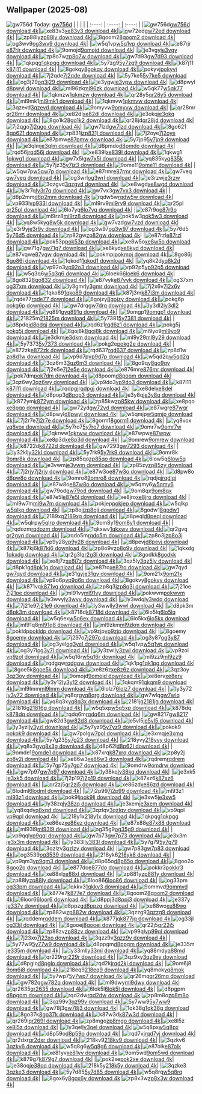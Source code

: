 ## Wallpaper (2025-08)
![gw756d](https://w.wallhaven.cc/full/gw/wallhaven-gw756d.jpg) Today: [gw756d](https://th.wallhaven.cc/small/gw/gw756d.jpg)
|      |      |      |
| :----: | :----: | :----: |
|![gw756d](https://th.wallhaven.cc/small/gw/gw756d.jpg)[gw756d download 4k](https://wallhaven.cc/w/gw756d)|![xe83v3](https://th.wallhaven.cc/small/xe/xe83v3.jpg)[xe83v3 download 4k](https://wallhaven.cc/w/xe83v3)|![gw72ed](https://th.wallhaven.cc/small/gw/gw72ed.jpg)[gw72ed download 4k](https://wallhaven.cc/w/gw72ed)|
|![zp88ly](https://th.wallhaven.cc/small/zp/zp88ly.jpg)[zp88ly download 4k](https://wallhaven.cc/w/zp88ly)|![8goom2](https://th.wallhaven.cc/small/8g/8goom2.jpg)[8goom2 download 4k](https://wallhaven.cc/w/8goom2)|![og3wv9](https://th.wallhaven.cc/small/og/og3wv9.jpg)[og3wv9 download 4k](https://wallhaven.cc/w/og3wv9)|
|![w5q1vp](https://th.wallhaven.cc/small/w5/w5q1vp.jpg)[w5q1vp download 4k](https://wallhaven.cc/w/w5q1vp)|![e87rjr](https://th.wallhaven.cc/small/e8/e87rjr.jpg)[e87rjr download 4k](https://wallhaven.cc/w/e87rjr)|![9omojd](https://th.wallhaven.cc/small/9o/9omojd.jpg)[9omojd download 4k](https://wallhaven.cc/w/9omojd)|
|![je3vgy](https://th.wallhaven.cc/small/je/je3vgy.jpg)[je3vgy download 4k](https://wallhaven.cc/w/je3vgy)|![zp8o7w](https://th.wallhaven.cc/small/zp/zp8o7w.jpg)[zp8o7w download 4k](https://wallhaven.cc/w/zp8o7w)|![gw7d93](https://th.wallhaven.cc/small/gw/gw7d93.jpg)[gw7d93 download 4k](https://wallhaven.cc/w/gw7d93)|
|![1qkpqg](https://th.wallhaven.cc/small/1q/1qkpqg.jpg)[1qkpqg download 4k](https://wallhaven.cc/w/1qkpqg)|![5y7zg9](https://th.wallhaven.cc/small/5y/5y7zg9.jpg)[5y7zg9 download 4k](https://wallhaven.cc/w/5y7zg9)|![k87j11](https://th.wallhaven.cc/small/k8/k87j11.jpg)[k87j11 download 4k](https://wallhaven.cc/w/k87j11)|
|![8gokqy](https://th.wallhaven.cc/small/8g/8gokqy.jpg)[8gokqy download 4k](https://wallhaven.cc/w/8gokqy)|![pokyvj](https://th.wallhaven.cc/small/po/pokyvj.jpg)[pokyvj download 4k](https://wallhaven.cc/w/pokyvj)|![7j2qde](https://th.wallhaven.cc/small/7j/7j2qde.jpg)[7j2qde download 4k](https://wallhaven.cc/w/7j2qde)|
|![5y7ke5](https://th.wallhaven.cc/small/5y/5y7ke5.jpg)[5y7ke5 download 4k](https://wallhaven.cc/w/5y7ke5)|![og3j29](https://th.wallhaven.cc/small/og/og3j29.jpg)[og3j29 download 4k](https://wallhaven.cc/w/og3j29)|![je3ygw](https://th.wallhaven.cc/small/je/je3ygw.jpg)[je3ygw download 4k](https://wallhaven.cc/w/je3ygw)|
|![d8pwyl](https://th.wallhaven.cc/small/d8/d8pwyl.jpg)[d8pwyl download 4k](https://wallhaven.cc/w/d8pwyl)|![ml96zk](https://th.wallhaven.cc/small/ml/ml96zk.jpg)[ml96zk download 4k](https://wallhaven.cc/w/ml96zk)|![w5qk77](https://th.wallhaven.cc/small/w5/w5qk77.jpg)[w5qk77 download 4k](https://wallhaven.cc/w/w5qk77)|
|![1qkmzw](https://th.wallhaven.cc/small/1q/1qkmzw.jpg)[1qkmzw download 4k](https://wallhaven.cc/w/1qkmzw)|![qr28y5](https://th.wallhaven.cc/small/qr/qr28y5.jpg)[qr28y5 download 4k](https://wallhaven.cc/w/qr28y5)|![ml9mk1](https://th.wallhaven.cc/small/ml/ml9mk1.jpg)[ml9mk1 download 4k](https://wallhaven.cc/w/ml9mk1)|
|![1qkmvw](https://th.wallhaven.cc/small/1q/1qkmvw.jpg)[1qkmvw download 4k](https://wallhaven.cc/w/1qkmvw)|![3qzevd](https://th.wallhaven.cc/small/3q/3qzevd.jpg)[3qzevd download 4k](https://wallhaven.cc/w/3qzevd)|![9omyvw](https://th.wallhaven.cc/small/9o/9omyvw.jpg)[9omyvw download 4k](https://wallhaven.cc/w/9omyvw)|
|![qr28mr](https://th.wallhaven.cc/small/qr/qr28mr.jpg)[qr28mr download 4k](https://wallhaven.cc/w/qr28mr)|![xe82dl](https://th.wallhaven.cc/small/xe/xe82dl.jpg)[xe82dl download 4k](https://wallhaven.cc/w/xe82dl)|![je3okq](https://th.wallhaven.cc/small/je/je3okq.jpg)[je3okq download 4k](https://wallhaven.cc/w/je3okq)|
|![8go1k2](https://th.wallhaven.cc/small/8g/8go1k2.jpg)[8go1k2 download 4k](https://wallhaven.cc/w/8go1k2)|![qr28jd](https://th.wallhaven.cc/small/qr/qr28jd.jpg)[qr28jd download 4k](https://wallhaven.cc/w/qr28jd)|![7j2qgo](https://th.wallhaven.cc/small/7j/7j2qgo.jpg)[7j2qgo download 4k](https://wallhaven.cc/w/7j2qgo)|
|![gw7lzd](https://th.wallhaven.cc/small/gw/gw7lzd.jpg)[gw7lzd download 4k](https://wallhaven.cc/w/gw7lzd)|![8go621](https://th.wallhaven.cc/small/8g/8go621.jpg)[8go621 download 4k](https://wallhaven.cc/w/8go621)|![zp831j](https://th.wallhaven.cc/small/zp/zp831j.jpg)[zp831j download 4k](https://wallhaven.cc/w/zp831j)|
|![7j2oye](https://th.wallhaven.cc/small/7j/7j2oye.jpg)[7j2oye download 4k](https://wallhaven.cc/w/7j2oye)|![e87pmw](https://th.wallhaven.cc/small/e8/e87pmw.jpg)[e87pmw download 4k](https://wallhaven.cc/w/e87pmw)|![5y7jp9](https://th.wallhaven.cc/small/5y/5y7jp9.jpg)[5y7jp9 download 4k](https://wallhaven.cc/w/5y7jp9)|
|![je3qlm](https://th.wallhaven.cc/small/je/je3qlm.jpg)[je3qlm download 4k](https://wallhaven.cc/w/je3qlm)|![d8pmdo](https://th.wallhaven.cc/small/d8/d8pmdo.jpg)[d8pmdo download 4k](https://wallhaven.cc/w/d8pmdo)|![rqd56j](https://th.wallhaven.cc/small/rq/rqd56j.jpg)[rqd56j download 4k](https://wallhaven.cc/w/rqd56j)|
|![xe839l](https://th.wallhaven.cc/small/xe/xe839l.jpg)[xe839l download 4k](https://wallhaven.cc/w/xe839l)|![1qkwg1](https://th.wallhaven.cc/small/1q/1qkwg1.jpg)[1qkwg1 download 4k](https://wallhaven.cc/w/1qkwg1)|![gw7x5l](https://th.wallhaven.cc/small/gw/gw7x5l.jpg)[gw7x5l download 4k](https://wallhaven.cc/w/gw7x5l)|
|![yq835k](https://th.wallhaven.cc/small/yq/yq835k.jpg)[yq835k download 4k](https://wallhaven.cc/w/yq835k)|![5y7jz3](https://th.wallhaven.cc/small/5y/5y7jz3.jpg)[5y7jz3 download 4k](https://wallhaven.cc/w/5y7jz3)|![9ome11](https://th.wallhaven.cc/small/9o/9ome11.jpg)[9ome11 download 4k](https://wallhaven.cc/w/9ome11)|
|![w5qw7p](https://th.wallhaven.cc/small/w5/w5qw7p.jpg)[w5qw7p download 4k](https://wallhaven.cc/w/w5qw7p)|![e87rmr](https://th.wallhaven.cc/small/e8/e87rmr.jpg)[e87rmr download 4k](https://wallhaven.cc/w/e87rmr)|![gw7veq](https://th.wallhaven.cc/small/gw/gw7veq.jpg)[gw7veq download 4k](https://wallhaven.cc/w/gw7veq)|
|![og3wrl](https://th.wallhaven.cc/small/og/og3wrl.jpg)[og3wrl download 4k](https://wallhaven.cc/w/og3wrl)|![je3rzw](https://th.wallhaven.cc/small/je/je3rzw.jpg)[je3rzw download 4k](https://wallhaven.cc/w/je3rzw)|![3qzgvd](https://th.wallhaven.cc/small/3q/3qzgvd.jpg)[3qzgvd download 4k](https://wallhaven.cc/w/3qzgvd)|
|![xe8wgd](https://th.wallhaven.cc/small/xe/xe8wgd.jpg)[xe8wgd download 4k](https://wallhaven.cc/w/xe8wgd)|![ly3r7q](https://th.wallhaven.cc/small/ly/ly3r7q.jpg)[ly3r7q download 4k](https://wallhaven.cc/w/ly3r7q)|![gw7vx3](https://th.wallhaven.cc/small/gw/gw7vx3.jpg)[gw7vx3 download 4k](https://wallhaven.cc/w/gw7vx3)|
|![d8p2mm](https://th.wallhaven.cc/small/d8/d8p2mm.jpg)[d8p2mm download 4k](https://wallhaven.cc/w/d8p2mm)|![rqdw5w](https://th.wallhaven.cc/small/rq/rqdw5w.jpg)[rqdw5w download 4k](https://wallhaven.cc/w/rqdw5w)|![vp933l](https://th.wallhaven.cc/small/vp/vp933l.jpg)[vp933l download 4k](https://wallhaven.cc/w/vp933l)|
|![ml9rv9](https://th.wallhaven.cc/small/ml/ml9rv9.jpg)[ml9rv9 download 4k](https://wallhaven.cc/w/ml9rv9)|![qr25pl](https://th.wallhaven.cc/small/qr/qr25pl.jpg)[qr25pl download 4k](https://wallhaven.cc/w/qr25pl)|![6lo7yq](https://th.wallhaven.cc/small/6l/6lo7yq.jpg)[6lo7yq download 4k](https://wallhaven.cc/w/6lo7yq)|
|![e87r9o](https://th.wallhaven.cc/small/e8/e87r9o.jpg)[e87r9o download 4k](https://wallhaven.cc/w/e87r9o)|![ml9rz8](https://th.wallhaven.cc/small/ml/ml9rz8.jpg)[ml9rz8 download 4k](https://wallhaven.cc/w/ml9rz8)|![pok5w3](https://th.wallhaven.cc/small/po/pok5w3.jpg)[pok5w3 download 4k](https://wallhaven.cc/w/pok5w3)|
|![yq8w5k](https://th.wallhaven.cc/small/yq/yq8w5k.jpg)[yq8w5k download 4k](https://wallhaven.cc/w/yq8w5k)|![gw7vzd](https://th.wallhaven.cc/small/gw/gw7vzd.jpg)[gw7vzd download 4k](https://wallhaven.cc/w/gw7vzd)|![je3r9y](https://th.wallhaven.cc/small/je/je3r9y.jpg)[je3r9y download 4k](https://wallhaven.cc/w/je3r9y)|
|![og3w97](https://th.wallhaven.cc/small/og/og3w97.jpg)[og3w97 download 4k](https://wallhaven.cc/w/og3w97)|![5y76d5](https://th.wallhaven.cc/small/5y/5y76d5.jpg)[5y76d5 download 4k](https://wallhaven.cc/w/5y76d5)|![zp82gw](https://th.wallhaven.cc/small/zp/zp82gw.jpg)[zp82gw download 4k](https://wallhaven.cc/w/zp82gw)|
|![e87rzl](https://th.wallhaven.cc/small/e8/e87rzl.jpg)[e87rzl download 4k](https://wallhaven.cc/w/e87rzl)|![pok53p](https://th.wallhaven.cc/small/po/pok53p.jpg)[pok53p download 4k](https://wallhaven.cc/w/pok53p)|![xe8w5o](https://th.wallhaven.cc/small/xe/xe8w5o.jpg)[xe8w5o download 4k](https://wallhaven.cc/w/xe8w5o)|
|![gw71g7](https://th.wallhaven.cc/small/gw/gw71g7.jpg)[gw71g7 download 4k](https://wallhaven.cc/w/gw71g7)|![xe8kyd](https://th.wallhaven.cc/small/xe/xe8kyd.jpg)[xe8kyd download 4k](https://wallhaven.cc/w/xe8kyd)|![e87vqw](https://th.wallhaven.cc/small/e8/e87vqw.jpg)[e87vqw download 4k](https://wallhaven.cc/w/e87vqw)|
|![pokmpj](https://th.wallhaven.cc/small/po/pokmpj.jpg)[pokmpj download 4k](https://wallhaven.cc/w/pokmpj)|![8go86j](https://th.wallhaven.cc/small/8g/8go86j.jpg)[8go86j download 4k](https://wallhaven.cc/w/8go86j)|![1qkod1](https://th.wallhaven.cc/small/1q/1qkod1.jpg)[1qkod1 download 4k](https://wallhaven.cc/w/1qkod1)|
|![yq8k2d](https://th.wallhaven.cc/small/yq/yq8k2d.jpg)[yq8k2d download 4k](https://wallhaven.cc/w/yq8k2d)|![vp92o3](https://th.wallhaven.cc/small/vp/vp92o3.jpg)[vp92o3 download 4k](https://wallhaven.cc/w/vp92o3)|![vp92p5](https://th.wallhaven.cc/small/vp/vp92p5.jpg)[vp92p5 download 4k](https://wallhaven.cc/w/vp92p5)|
|![w5q3q6](https://th.wallhaven.cc/small/w5/w5q3q6.jpg)[w5q3q6 download 4k](https://wallhaven.cc/w/w5q3q6)|![6loek6](https://th.wallhaven.cc/small/6l/6loek6.jpg)[6loek6 download 4k](https://wallhaven.cc/w/6loek6)|![8go832](https://th.wallhaven.cc/small/8g/8go832.jpg)[8go832 download 4k](https://wallhaven.cc/w/8go832)|
|![e87vyk](https://th.wallhaven.cc/small/e8/e87vyk.jpg)[e87vyk download 4k](https://wallhaven.cc/w/e87vyk)|![og37xm](https://th.wallhaven.cc/small/og/og37xm.jpg)[og37xm download 4k](https://wallhaven.cc/w/og37xm)|![ly3gmr](https://th.wallhaven.cc/small/ly/ly3gmr.jpg)[ly3gmr download 4k](https://wallhaven.cc/w/ly3gmr)|
|![7j2x6v](https://th.wallhaven.cc/small/7j/7j2x6v.jpg)[7j2x6v download 4k](https://wallhaven.cc/w/7j2x6v)|![1qko89](https://th.wallhaven.cc/small/1q/1qko89.jpg)[1qko89 download 4k](https://wallhaven.cc/w/1qko89)|![k87j3m](https://th.wallhaven.cc/small/k8/k87j3m.jpg)[k87j3m download 4k](https://wallhaven.cc/w/k87j3m)|
|![rqde77](https://th.wallhaven.cc/small/rq/rqde77.jpg)[rqde77 download 4k](https://wallhaven.cc/w/rqde77)|![8gojzy](https://th.wallhaven.cc/small/8g/8gojzy.jpg)[8gojzy download 4k](https://wallhaven.cc/w/8gojzy)|![pokg6p](https://th.wallhaven.cc/small/po/pokg6p.jpg)[pokg6p download 4k](https://wallhaven.cc/w/pokg6p)|
|![gw7drq](https://th.wallhaven.cc/small/gw/gw7drq.jpg)[gw7drq download 4k](https://wallhaven.cc/w/gw7drq)|![ly3dl2](https://th.wallhaven.cc/small/ly/ly3dl2.jpg)[ly3dl2 download 4k](https://wallhaven.cc/w/ly3dl2)|![yq891g](https://th.wallhaven.cc/small/yq/yq891g.jpg)[yq891g download 4k](https://wallhaven.cc/w/yq891g)|
|![9omgp1](https://th.wallhaven.cc/small/9o/9omgp1.jpg)[9omgp1 download 4k](https://wallhaven.cc/w/9omgp1)|![21825m](https://th.wallhaven.cc/small/21/21825m.jpg)[21825m download 4k](https://wallhaven.cc/w/21825m)|![5y7381](https://th.wallhaven.cc/small/5y/5y7381.jpg)[5y7381 download 4k](https://wallhaven.cc/w/5y7381)|
|![d8pdqj](https://th.wallhaven.cc/small/d8/d8pdqj.jpg)[d8pdqj download 4k](https://wallhaven.cc/w/d8pdqj)|![rqd6z1](https://th.wallhaven.cc/small/rq/rqd6z1.jpg)[rqd6z1 download 4k](https://wallhaven.cc/w/rqd6z1)|![pokg5j](https://th.wallhaven.cc/small/po/pokg5j.jpg)[pokg5j download 4k](https://wallhaven.cc/w/pokg5j)|
|![8goj8k](https://th.wallhaven.cc/small/8g/8goj8k.jpg)[8goj8k download 4k](https://wallhaven.cc/w/8goj8k)|![ml9yo9](https://th.wallhaven.cc/small/ml/ml9yo9.jpg)[ml9yo9 download 4k](https://wallhaven.cc/w/ml9yo9)|![je3dkm](https://th.wallhaven.cc/small/je/je3dkm.jpg)[je3dkm download 4k](https://wallhaven.cc/w/je3dkm)|
|![ml9y29](https://th.wallhaven.cc/small/ml/ml9y29.jpg)[ml9y29 download 4k](https://wallhaven.cc/w/ml9y29)|![5y7373](https://th.wallhaven.cc/small/5y/5y7373.jpg)[5y7373 download 4k](https://wallhaven.cc/w/5y7373)|![pokg2e](https://th.wallhaven.cc/small/po/pokg2e.jpg)[pokg2e download 4k](https://wallhaven.cc/w/pokg2e)|
|![e872zk](https://th.wallhaven.cc/small/e8/e872zk.jpg)[e872zk download 4k](https://wallhaven.cc/w/e872zk)|![rqd637](https://th.wallhaven.cc/small/rq/rqd637.jpg)[rqd637 download 4k](https://wallhaven.cc/w/rqd637)|![zp8d1w](https://th.wallhaven.cc/small/zp/zp8d1w.jpg)[zp8d1w download 4k](https://wallhaven.cc/w/zp8d1w)|
|![vp9d7p](https://th.wallhaven.cc/small/vp/vp9d7p.jpg)[vp9d7p download 4k](https://wallhaven.cc/w/vp9d7p)|![w5qd2q](https://th.wallhaven.cc/small/w5/w5qd2q.jpg)[w5qd2q download 4k](https://wallhaven.cc/w/w5qd2q)|![3qz6m3](https://th.wallhaven.cc/small/3q/3qz6m3.jpg)[3qz6m3 download 4k](https://wallhaven.cc/w/3qz6m3)|
|![8go9qy](https://th.wallhaven.cc/small/8g/8go9qy.jpg)[8go9qy download 4k](https://wallhaven.cc/w/8go9qy)|![7j2e5e](https://th.wallhaven.cc/small/7j/7j2e5e.jpg)[7j2e5e download 4k](https://wallhaven.cc/w/7j2e5e)|![e876mr](https://th.wallhaven.cc/small/e8/e876mr.jpg)[e876mr download 4k](https://wallhaven.cc/w/e876mr)|
|![pok7dm](https://th.wallhaven.cc/small/po/pok7dm.jpg)[pok7dm download 4k](https://wallhaven.cc/w/pok7dm)|![d8poom](https://th.wallhaven.cc/small/d8/d8poom.jpg)[d8poom download 4k](https://wallhaven.cc/w/d8poom)|![3qz6wy](https://th.wallhaven.cc/small/3q/3qz6wy.jpg)[3qz6wy download 4k](https://wallhaven.cc/w/3qz6wy)|
|![vp9do3](https://th.wallhaven.cc/small/vp/vp9do3.jpg)[vp9do3 download 4k](https://wallhaven.cc/w/vp9do3)|![k87l11](https://th.wallhaven.cc/small/k8/k87l11.jpg)[k87l11 download 4k](https://wallhaven.cc/w/k87l11)|![rqdpgj](https://th.wallhaven.cc/small/rq/rqdpgj.jpg)[rqdpgj download 4k](https://wallhaven.cc/w/rqdpgj)|
|![xe8del](https://th.wallhaven.cc/small/xe/xe8del.jpg)[xe8del download 4k](https://wallhaven.cc/w/xe8del)|![d8pop3](https://th.wallhaven.cc/small/d8/d8pop3.jpg)[d8pop3 download 4k](https://wallhaven.cc/w/d8pop3)|![je3y8q](https://th.wallhaven.cc/small/je/je3y8q.jpg)[je3y8q download 4k](https://wallhaven.cc/w/je3y8q)|
|![k872ym](https://th.wallhaven.cc/small/k8/k872ym.jpg)[k872ym download 4k](https://wallhaven.cc/w/k872ym)|![zp85kw](https://th.wallhaven.cc/small/zp/zp85kw.jpg)[zp85kw download 4k](https://wallhaven.cc/w/zp85kw)|![xe8pqo](https://th.wallhaven.cc/small/xe/xe8pqo.jpg)[xe8pqo download 4k](https://wallhaven.cc/w/xe8pqo)|
|![gw72yd](https://th.wallhaven.cc/small/gw/gw72yd.jpg)[gw72yd download 4k](https://wallhaven.cc/w/gw72yd)|![e87wgr](https://th.wallhaven.cc/small/e8/e87wgr.jpg)[e87wgr download 4k](https://wallhaven.cc/w/e87wgr)|![d8pwyl](https://th.wallhaven.cc/small/d8/d8pwyl.jpg)[d8pwyl download 4k](https://wallhaven.cc/w/d8pwyl)|
|![w5qmjp](https://th.wallhaven.cc/small/w5/w5qmjp.jpg)[w5qmjp download 4k](https://wallhaven.cc/w/w5qmjp)|![7j2r7e](https://th.wallhaven.cc/small/7j/7j2r7e.jpg)[7j2r7e download 4k](https://wallhaven.cc/w/7j2r7e)|![8gorm1](https://th.wallhaven.cc/small/8g/8gorm1.jpg)[8gorm1 download 4k](https://wallhaven.cc/w/8gorm1)|
|![yq8vox](https://th.wallhaven.cc/small/yq/yq8vox.jpg)[yq8vox download 4k](https://wallhaven.cc/w/yq8vox)|![5y7ro7](https://th.wallhaven.cc/small/5y/5y7ro7.jpg)[5y7ro7 download 4k](https://wallhaven.cc/w/5y7ro7)|![9omr7w](https://th.wallhaven.cc/small/9o/9omr7w.jpg)[9omr7w download 4k](https://wallhaven.cc/w/9omr7w)|
|![1qkrww](https://th.wallhaven.cc/small/1q/1qkrww.jpg)[1qkrww download 4k](https://wallhaven.cc/w/1qkrww)|![e87wpw](https://th.wallhaven.cc/small/e8/e87wpw.jpg)[e87wpw download 4k](https://wallhaven.cc/w/e87wpw)|![xe8p3d](https://th.wallhaven.cc/small/xe/xe8p3d.jpg)[xe8p3d download 4k](https://wallhaven.cc/w/xe8p3d)|
|![9omrew](https://th.wallhaven.cc/small/9o/9omrew.jpg)[9omrew download 4k](https://wallhaven.cc/w/9omrew)|![k8722d](https://th.wallhaven.cc/small/k8/k8722d.jpg)[k8722d download 4k](https://wallhaven.cc/w/k8722d)|![gw7293](https://th.wallhaven.cc/small/gw/gw7293.jpg)[gw7293 download 4k](https://wallhaven.cc/w/gw7293)|
|![ly32kl](https://th.wallhaven.cc/small/ly/ly32kl.jpg)[ly32kl download 4k](https://wallhaven.cc/w/ly32kl)|![5y7rk9](https://th.wallhaven.cc/small/5y/5y7rk9.jpg)[5y7rk9 download 4k](https://wallhaven.cc/w/5y7rk9)|![9omr8k](https://th.wallhaven.cc/small/9o/9omr8k.jpg)[9omr8k download 4k](https://wallhaven.cc/w/9omr8k)|
|![zp85qo](https://th.wallhaven.cc/small/zp/zp85qo.jpg)[zp85qo download 4k](https://wallhaven.cc/w/zp85qo)|![6low5q](https://th.wallhaven.cc/small/6l/6low5q.jpg)[6low5q download 4k](https://wallhaven.cc/w/6low5q)|![je3vwm](https://th.wallhaven.cc/small/je/je3vwm.jpg)[je3vwm download 4k](https://wallhaven.cc/w/je3vwm)|
|![zp85zy](https://th.wallhaven.cc/small/zp/zp85zy.jpg)[zp85zy download 4k](https://wallhaven.cc/w/zp85zy)|![7j2rjy](https://th.wallhaven.cc/small/7j/7j2rjy.jpg)[7j2rjy download 4k](https://wallhaven.cc/w/7j2rjy)|![e87w3o](https://th.wallhaven.cc/small/e8/e87w3o.jpg)[e87w3o download 4k](https://wallhaven.cc/w/e87w3o)|
|![d8pw8o](https://th.wallhaven.cc/small/d8/d8pw8o.jpg)[d8pw8o download 4k](https://wallhaven.cc/w/d8pw8o)|![9omro8](https://th.wallhaven.cc/small/9o/9omro8.jpg)[9omro8 download 4k](https://wallhaven.cc/w/9omro8)|![rqdjqj](https://th.wallhaven.cc/small/rq/rqdjqj.jpg)[rqdjqj download 4k](https://wallhaven.cc/w/rqdjqj)|
|![e87w8o](https://th.wallhaven.cc/small/e8/e87w8o.jpg)[e87w8o download 4k](https://wallhaven.cc/w/e87w8o)|![w5qmy6](https://th.wallhaven.cc/small/w5/w5qmy6.jpg)[w5qmy6 download 4k](https://wallhaven.cc/w/w5qmy6)|![gw79od](https://th.wallhaven.cc/small/gw/gw79od.jpg)[gw79od download 4k](https://wallhaven.cc/w/gw79od)|
|![9om8qx](https://th.wallhaven.cc/small/9o/9om8qx.jpg)[9om8qx download 4k](https://wallhaven.cc/w/9om8qx)|![e87e5l](https://th.wallhaven.cc/small/e8/e87e5l.jpg)[e87e5l download 4k](https://wallhaven.cc/w/e87e5l)|![xe8jro](https://th.wallhaven.cc/small/xe/xe8jro.jpg)[xe8jro download 4k](https://wallhaven.cc/w/xe8jro)|
|![ml9w7m](https://th.wallhaven.cc/small/ml/ml9w7m.jpg)[ml9w7m download 4k](https://wallhaven.cc/w/ml9w7m)|![pokjep](https://th.wallhaven.cc/small/po/pokjep.jpg)[pokjep download 4k](https://wallhaven.cc/w/pokjep)|![w5qlkp](https://th.wallhaven.cc/small/w5/w5qlkp.jpg)[w5qlkp download 4k](https://wallhaven.cc/w/w5qlkp)|
|![zp8ojj](https://th.wallhaven.cc/small/zp/zp8ojj.jpg)[zp8ojj download 4k](https://wallhaven.cc/w/zp8ojj)|![8godw1](https://th.wallhaven.cc/small/8g/8godw1.jpg)[8godw1 download 4k](https://wallhaven.cc/w/8godw1)|![2189xg](https://th.wallhaven.cc/small/21/2189xg.jpg)[2189xg download 4k](https://wallhaven.cc/w/2189xg)|
|![d8peql](https://th.wallhaven.cc/small/d8/d8peql.jpg)[d8peql download 4k](https://wallhaven.cc/w/d8peql)|![w5qlrp](https://th.wallhaven.cc/small/w5/w5qlrp.jpg)[w5qlrp download 4k](https://wallhaven.cc/w/w5qlrp)|![9om8y1](https://th.wallhaven.cc/small/9o/9om8y1.jpg)[9om8y1 download 4k](https://wallhaven.cc/w/9om8y1)|
|![rqdozm](https://th.wallhaven.cc/small/rq/rqdozm.jpg)[rqdozm download 4k](https://wallhaven.cc/w/rqdozm)|![1qkxwv](https://th.wallhaven.cc/small/1q/1qkxwv.jpg)[1qkxwv download 4k](https://wallhaven.cc/w/1qkxwv)|![qr2gvq](https://th.wallhaven.cc/small/qr/qr2gvq.jpg)[qr2gvq download 4k](https://wallhaven.cc/w/qr2gvq)|
|![rqdo5m](https://th.wallhaven.cc/small/rq/rqdo5m.jpg)[rqdo5m download 4k](https://wallhaven.cc/w/rqdo5m)|![zp8o3j](https://th.wallhaven.cc/small/zp/zp8o3j.jpg)[zp8o3j download 4k](https://wallhaven.cc/w/zp8o3j)|![vp9y28](https://th.wallhaven.cc/small/vp/vp9y28.jpg)[vp9y28 download 4k](https://wallhaven.cc/w/vp9y28)|
|![d8pevj](https://th.wallhaven.cc/small/d8/d8pevj.jpg)[d8pevj download 4k](https://wallhaven.cc/w/d8pevj)|![k87kj6](https://th.wallhaven.cc/small/k8/k87kj6.jpg)[k87kj6 download 4k](https://wallhaven.cc/w/k87kj6)|![zp8o9v](https://th.wallhaven.cc/small/zp/zp8o9v.jpg)[zp8o9v download 4k](https://wallhaven.cc/w/zp8o9v)|
|![1qkxdg](https://th.wallhaven.cc/small/1q/1qkxdg.jpg)[1qkxdg download 4k](https://wallhaven.cc/w/1qkxdg)|![qr2g3l](https://th.wallhaven.cc/small/qr/qr2g3l.jpg)[qr2g3l download 4k](https://wallhaven.cc/w/qr2g3l)|![8godkk](https://th.wallhaven.cc/small/8g/8godkk.jpg)[8godkk download 4k](https://wallhaven.cc/w/8godkk)|
|![xe8j7z](https://th.wallhaven.cc/small/xe/xe8j7z.jpg)[xe8j7z download 4k](https://wallhaven.cc/w/xe8j7z)|![3qz5ly](https://th.wallhaven.cc/small/3q/3qz5ly.jpg)[3qz5ly download 4k](https://wallhaven.cc/w/3qz5ly)|![d8pk1g](https://th.wallhaven.cc/small/d8/d8pk1g.jpg)[d8pk1g download 4k](https://wallhaven.cc/w/d8pk1g)|
|![xe87ro](https://th.wallhaven.cc/small/xe/xe87ro.jpg)[xe87ro download 4k](https://wallhaven.cc/w/xe87ro)|![gw7qyd](https://th.wallhaven.cc/small/gw/gw7qyd.jpg)[gw7qyd download 4k](https://wallhaven.cc/w/gw7qyd)|![je31gy](https://th.wallhaven.cc/small/je/je31gy.jpg)[je31gy download 4k](https://wallhaven.cc/w/je31gy)|
|![9om21x](https://th.wallhaven.cc/small/9o/9om21x.jpg)[9om21x download 4k](https://wallhaven.cc/w/9om21x)|![vp9o6p](https://th.wallhaven.cc/small/vp/vp9o6p.jpg)[vp9o6p download 4k](https://wallhaven.cc/w/vp9o6p)|![8gokvy](https://th.wallhaven.cc/small/8g/8gokvy.jpg)[8gokvy download 4k](https://wallhaven.cc/w/8gokvy)|
|![k871vq](https://th.wallhaven.cc/small/k8/k871vq.jpg)[k871vq download 4k](https://wallhaven.cc/w/k871vq)|![zp8q3j](https://th.wallhaven.cc/small/zp/zp8q3j.jpg)[zp8q3j download 4k](https://wallhaven.cc/w/zp8q3j)|![7j21oe](https://th.wallhaven.cc/small/7j/7j21oe.jpg)[7j21oe download 4k](https://wallhaven.cc/w/7j21oe)|
|![ml91vy](https://th.wallhaven.cc/small/ml/ml91vy.jpg)[ml91vy download 4k](https://wallhaven.cc/w/ml91vy)|![pokwvm](https://th.wallhaven.cc/small/po/pokwvm.jpg)[pokwvm download 4k](https://wallhaven.cc/w/pokwvm)|![ly3wvy](https://th.wallhaven.cc/small/ly/ly3wvy.jpg)[ly3wvy download 4k](https://wallhaven.cc/w/ly3wvy)|
|![ly3wdq](https://th.wallhaven.cc/small/ly/ly3wdq.jpg)[ly3wdq download 4k](https://wallhaven.cc/w/ly3wdq)|![7j21e9](https://th.wallhaven.cc/small/7j/7j21e9.jpg)[7j21e9 download 4k](https://wallhaven.cc/w/7j21e9)|![ly3wwl](https://th.wallhaven.cc/small/ly/ly3wwl.jpg)[ly3wwl download 4k](https://wallhaven.cc/w/ly3wwl)|
|![d8pk3m](https://th.wallhaven.cc/small/d8/d8pk3m.jpg)[d8pk3m download 4k](https://wallhaven.cc/w/d8pk3m)|![k8718d](https://th.wallhaven.cc/small/k8/k8718d.jpg)[k8718d download 4k](https://wallhaven.cc/w/k8718d)|![6lo5lq](https://th.wallhaven.cc/small/6l/6lo5lq.jpg)[6lo5lq download 4k](https://wallhaven.cc/w/6lo5lq)|
|![w5q6ex](https://th.wallhaven.cc/small/w5/w5q6ex.jpg)[w5q6ex download 4k](https://wallhaven.cc/w/w5q6ex)|![6lo5kx](https://th.wallhaven.cc/small/6l/6lo5kx.jpg)[6lo5kx download 4k](https://wallhaven.cc/w/6lo5kx)|![ml91q8](https://th.wallhaven.cc/small/ml/ml91q8.jpg)[ml91q8 download 4k](https://wallhaven.cc/w/ml91q8)|
|![ml9zkm](https://th.wallhaven.cc/small/ml/ml9zkm.jpg)[ml9zkm download 4k](https://wallhaven.cc/w/ml9zkm)|![pokldp](https://th.wallhaven.cc/small/po/pokldp.jpg)[pokldp download 4k](https://wallhaven.cc/w/pokldp)|![vp9zjp](https://th.wallhaven.cc/small/vp/vp9zjp.jpg)[vp9zjp download 4k](https://wallhaven.cc/w/vp9zjp)|
|![8goemy](https://th.wallhaven.cc/small/8g/8goemy.jpg)[8goemy download 4k](https://wallhaven.cc/w/8goemy)|![7j297o](https://th.wallhaven.cc/small/7j/7j297o.jpg)[7j297o download 4k](https://wallhaven.cc/w/7j297o)|![og3y87](https://th.wallhaven.cc/small/og/og3y87.jpg)[og3y87 download 4k](https://wallhaven.cc/w/og3y87)|
|![og3yel](https://th.wallhaven.cc/small/og/og3yel.jpg)[og3yel download 4k](https://wallhaven.cc/w/og3yel)|![w5q1vp](https://th.wallhaven.cc/small/w5/w5q1vp.jpg)[w5q1vp download 4k](https://wallhaven.cc/w/w5q1vp)|![og3y7l](https://th.wallhaven.cc/small/og/og3y7l.jpg)[og3y7l download 4k](https://wallhaven.cc/w/og3y7l)|
|![ly3zwl](https://th.wallhaven.cc/small/ly/ly3zwl.jpg)[ly3zwl download 4k](https://wallhaven.cc/w/ly3zwl)|![vp9zol](https://th.wallhaven.cc/small/vp/vp9zol.jpg)[vp9zol download 4k](https://wallhaven.cc/w/vp9zol)|![w5q16r](https://th.wallhaven.cc/small/w5/w5q16r.jpg)[w5q16r download 4k](https://wallhaven.cc/w/w5q16r)|
|![ml9zz9](https://th.wallhaven.cc/small/ml/ml9zz9.jpg)[ml9zz9 download 4k](https://wallhaven.cc/w/ml9zz9)|![rqdgqw](https://th.wallhaven.cc/small/rq/rqdgqw.jpg)[rqdgqw download 4k](https://wallhaven.cc/w/rqdgqw)|![1qk1pg](https://th.wallhaven.cc/small/1q/1qk1pg.jpg)[1qk1pg download 4k](https://wallhaven.cc/w/1qk1pg)|
|![8goe5k](https://th.wallhaven.cc/small/8g/8goe5k.jpg)[8goe5k download 4k](https://wallhaven.cc/w/8goe5k)|![xe8z6z](https://th.wallhaven.cc/small/xe/xe8z6z.jpg)[xe8z6z download 4k](https://wallhaven.cc/w/xe8z6z)|![3qz3oy](https://th.wallhaven.cc/small/3q/3qz3oy.jpg)[3qz3oy download 4k](https://wallhaven.cc/w/3qz3oy)|
|![9omojd](https://th.wallhaven.cc/small/9o/9omojd.jpg)[9omojd download 4k](https://wallhaven.cc/w/9omojd)|![xe8erv](https://th.wallhaven.cc/small/xe/xe8erv.jpg)[xe8erv download 4k](https://wallhaven.cc/w/xe8erv)|![ly3y12](https://th.wallhaven.cc/small/ly/ly3y12.jpg)[ly3y12 download 4k](https://wallhaven.cc/w/ly3y12)|
|![1qkqm9](https://th.wallhaven.cc/small/1q/1qkqm9.jpg)[1qkqm9 download 4k](https://wallhaven.cc/w/1qkqm9)|![ml9lmm](https://th.wallhaven.cc/small/ml/ml9lmm.jpg)[ml9lmm download 4k](https://wallhaven.cc/w/ml9lmm)|![6lolz7](https://th.wallhaven.cc/small/6l/6lolz7.jpg)[6lolz7 download 4k](https://wallhaven.cc/w/6lolz7)|
|![ly3y72](https://th.wallhaven.cc/small/ly/ly3y72.jpg)[ly3y72 download 4k](https://wallhaven.cc/w/ly3y72)|![yq8qrg](https://th.wallhaven.cc/small/yq/yq8qrg.jpg)[yq8qrg download 4k](https://wallhaven.cc/w/yq8qrg)|![gw7wlq](https://th.wallhaven.cc/small/gw/gw7wlq.jpg)[gw7wlq download 4k](https://wallhaven.cc/w/gw7wlq)|
|![yq8q3x](https://th.wallhaven.cc/small/yq/yq8q3x.jpg)[yq8q3x download 4k](https://wallhaven.cc/w/yq8q3x)|![2181jg](https://th.wallhaven.cc/small/21/2181jg.jpg)[2181jg download 4k](https://wallhaven.cc/w/2181jg)|![21816g](https://th.wallhaven.cc/small/21/21816g.jpg)[21816g download 4k](https://wallhaven.cc/w/21816g)|
|![w5q5xp](https://th.wallhaven.cc/small/w5/w5q5xp.jpg)[w5q5xp download 4k](https://wallhaven.cc/w/w5q5xp)|![k878dq](https://th.wallhaven.cc/small/k8/k878dq.jpg)[k878dq download 4k](https://wallhaven.cc/w/k878dq)|![rqdq6m](https://th.wallhaven.cc/small/rq/rqdq6m.jpg)[rqdq6m download 4k](https://wallhaven.cc/w/rqdq6m)|
|![gw8217](https://th.wallhaven.cc/small/gw/gw8217.jpg)[gw8217 download 4k](https://wallhaven.cc/w/gw8217)|![gw82d3](https://th.wallhaven.cc/small/gw/gw82d3.jpg)[gw82d3 download 4k](https://wallhaven.cc/w/gw82d3)|![je5vl5](https://th.wallhaven.cc/small/je/je5vl5.jpg)[je5vl5 download 4k](https://wallhaven.cc/w/je5vl5)|
|![ly3yzl](https://th.wallhaven.cc/small/ly/ly3yzl.jpg)[ly3yzl download 4k](https://wallhaven.cc/w/ly3yzl)|![5y7yz9](https://th.wallhaven.cc/small/5y/5y7yz9.jpg)[5y7yz9 download 4k](https://wallhaven.cc/w/5y7yz9)|![pokok9](https://th.wallhaven.cc/small/po/pokok9.jpg)[pokok9 download 4k](https://wallhaven.cc/w/pokok9)|
|![gw7pol](https://th.wallhaven.cc/small/gw/gw7pol.jpg)[gw7pol download 4k](https://wallhaven.cc/w/gw7pol)|![je3xmq](https://th.wallhaven.cc/small/je/je3xmq.jpg)[je3xmq download 4k](https://wallhaven.cc/w/je3xmq)|![5y7g23](https://th.wallhaven.cc/small/5y/5y7g23.jpg)[5y7g23 download 4k](https://wallhaven.cc/w/5y7g23)|
|![218yvy](https://th.wallhaven.cc/small/21/218yvy.jpg)[218yvy download 4k](https://wallhaven.cc/w/218yvy)|![yq8x3g](https://th.wallhaven.cc/small/yq/yq8x3g.jpg)[yq8x3g download 4k](https://wallhaven.cc/w/yq8x3g)|![d8p62l](https://th.wallhaven.cc/small/d8/d8p62l.jpg)[d8p62l download 4k](https://wallhaven.cc/w/d8p62l)|
|![9omde1](https://th.wallhaven.cc/small/9o/9omde1.jpg)[9omde1 download 4k](https://wallhaven.cc/w/9omde1)|![k87xrq](https://th.wallhaven.cc/small/k8/k87xrq.jpg)[k87xrq download 4k](https://wallhaven.cc/w/k87xrq)|![zp8y2j](https://th.wallhaven.cc/small/zp/zp8y2j.jpg)[zp8y2j download 4k](https://wallhaven.cc/w/zp8y2j)|
|![xe86w3](https://th.wallhaven.cc/small/xe/xe86w3.jpg)[xe86w3 download 4k](https://wallhaven.cc/w/xe86w3)|![rqdrem](https://th.wallhaven.cc/small/rq/rqdrem.jpg)[rqdrem download 4k](https://wallhaven.cc/w/rqdrem)|![5y7gp7](https://th.wallhaven.cc/small/5y/5y7gp7.jpg)[5y7gp7 download 4k](https://wallhaven.cc/w/5y7gp7)|
|![9omdrw](https://th.wallhaven.cc/small/9o/9omdrw.jpg)[9omdrw download 4k](https://wallhaven.cc/w/9omdrw)|![gw7p97](https://th.wallhaven.cc/small/gw/gw7p97.jpg)[gw7p97 download 4k](https://wallhaven.cc/w/gw7p97)|![ly38kq](https://th.wallhaven.cc/small/ly/ly38kq.jpg)[ly38kq download 4k](https://wallhaven.cc/w/ly38kq)|
|![je3xk5](https://th.wallhaven.cc/small/je/je3xk5.jpg)[je3xk5 download 4k](https://wallhaven.cc/w/je3xk5)|![7j2p19](https://th.wallhaven.cc/small/7j/7j2p19.jpg)[7j2p19 download 4k](https://wallhaven.cc/w/7j2p19)|![k87xz6](https://th.wallhaven.cc/small/k8/k87xz6.jpg)[k87xz6 download 4k](https://wallhaven.cc/w/k87xz6)|
|![qr2zj5](https://th.wallhaven.cc/small/qr/qr2zj5.jpg)[qr2zj5 download 4k](https://wallhaven.cc/w/qr2zj5)|![xe86zd](https://th.wallhaven.cc/small/xe/xe86zd.jpg)[xe86zd download 4k](https://wallhaven.cc/w/xe86zd)|![6lodml](https://th.wallhaven.cc/small/6l/6lodml.jpg)[6lodml download 4k](https://wallhaven.cc/w/6lodml)|
|![7j2p99](https://th.wallhaven.cc/small/7j/7j2p99.jpg)[7j2p99 download 4k](https://wallhaven.cc/w/7j2p99)|![ml93z1](https://th.wallhaven.cc/small/ml/ml93z1.jpg)[ml93z1 download 4k](https://wallhaven.cc/w/ml93z1)|![pok9lj](https://th.wallhaven.cc/small/po/pok9lj.jpg)[pok9lj download 4k](https://wallhaven.cc/w/pok9lj)|
|![je3xw5](https://th.wallhaven.cc/small/je/je3xw5.jpg)[je3xw5 download 4k](https://wallhaven.cc/w/je3xw5)|![ly38zq](https://th.wallhaven.cc/small/ly/ly38zq.jpg)[ly38zq download 4k](https://wallhaven.cc/w/ly38zq)|![je3xem](https://th.wallhaven.cc/small/je/je3xem.jpg)[je3xem download 4k](https://wallhaven.cc/w/je3xem)|
|![yq8xqd](https://th.wallhaven.cc/small/yq/yq8xqd.jpg)[yq8xqd download 4k](https://wallhaven.cc/w/yq8xqd)|![3qzlqv](https://th.wallhaven.cc/small/3q/3qzlqv.jpg)[3qzlqv download 4k](https://wallhaven.cc/w/3qzlqv)|![vp9qpl](https://th.wallhaven.cc/small/vp/vp9qpl.jpg)[vp9qpl download 4k](https://wallhaven.cc/w/vp9qpl)|
|![218y1x](https://th.wallhaven.cc/small/21/218y1x.jpg)[218y1x download 4k](https://wallhaven.cc/w/218y1x)|![1qkpqg](https://th.wallhaven.cc/small/1q/1qkpqg.jpg)[1qkpqg download 4k](https://wallhaven.cc/w/1qkpqg)|![xe86ez](https://th.wallhaven.cc/small/xe/xe86ez.jpg)[xe86ez download 4k](https://wallhaven.cc/w/xe86ez)|
|![e87x88](https://th.wallhaven.cc/small/e8/e87x88.jpg)[e87x88 download 4k](https://wallhaven.cc/w/e87x88)|![ml93l9](https://th.wallhaven.cc/small/ml/ml93l9.jpg)[ml93l9 download 4k](https://wallhaven.cc/w/ml93l9)|![og35g9](https://th.wallhaven.cc/small/og/og35g9.jpg)[og35g9 download 4k](https://wallhaven.cc/w/og35g9)|
|![vp9qql](https://th.wallhaven.cc/small/vp/vp9qql.jpg)[vp9qql download 4k](https://wallhaven.cc/w/vp9qql)|![gw7p73](https://th.wallhaven.cc/small/gw/gw7p73.jpg)[gw7p73 download 4k](https://wallhaven.cc/w/gw7p73)|![je3x3m](https://th.wallhaven.cc/small/je/je3x3m.jpg)[je3x3m download 4k](https://wallhaven.cc/w/je3x3m)|
|![ly383l](https://th.wallhaven.cc/small/ly/ly383l.jpg)[ly383l download 4k](https://wallhaven.cc/w/ly383l)|![5y7g79](https://th.wallhaven.cc/small/5y/5y7g79.jpg)[5y7g79 download 4k](https://wallhaven.cc/w/5y7g79)|![3qzlzv](https://th.wallhaven.cc/small/3q/3qzlzv.jpg)[3qzlzv download 4k](https://wallhaven.cc/w/3qzlzv)|
|![gw7p83](https://th.wallhaven.cc/small/gw/gw7p83.jpg)[gw7p83 download 4k](https://wallhaven.cc/w/gw7p83)|![og3539](https://th.wallhaven.cc/small/og/og3539.jpg)[og3539 download 4k](https://wallhaven.cc/w/og3539)|![218yk6](https://th.wallhaven.cc/small/21/218yk6.jpg)[218yk6 download 4k](https://wallhaven.cc/w/218yk6)|
|![vp9qm3](https://th.wallhaven.cc/small/vp/vp9qm3.jpg)[vp9qm3 download 4k](https://wallhaven.cc/w/vp9qm3)|![d8p65o](https://th.wallhaven.cc/small/d8/d8p65o.jpg)[d8p65o download 4k](https://wallhaven.cc/w/d8p65o)|![8goo2o](https://th.wallhaven.cc/small/8g/8goo2o.jpg)[8goo2o download 4k](https://wallhaven.cc/w/8goo2o)|
|![e877do](https://th.wallhaven.cc/small/e8/e877do.jpg)[e877do download 4k](https://wallhaven.cc/w/e877do)|![pokkr3](https://th.wallhaven.cc/small/po/pokkr3.jpg)[pokkr3 download 4k](https://wallhaven.cc/w/pokkr3)|![xe88xl](https://th.wallhaven.cc/small/xe/xe88xl.jpg)[xe88xl download 4k](https://wallhaven.cc/w/xe88xl)|
|![zp881y](https://th.wallhaven.cc/small/zp/zp881y.jpg)[zp881y download 4k](https://wallhaven.cc/w/zp881y)|![zp88ly](https://th.wallhaven.cc/small/zp/zp88ly.jpg)[zp88ly download 4k](https://wallhaven.cc/w/zp88ly)|![6loo86](https://th.wallhaven.cc/small/6l/6loo86.jpg)[6loo86 download 4k](https://wallhaven.cc/w/6loo86)|
|![og33pm](https://th.wallhaven.cc/small/og/og33pm.jpg)[og33pm download 4k](https://wallhaven.cc/w/og33pm)|![1qkkv3](https://th.wallhaven.cc/small/1q/1qkkv3.jpg)[1qkkv3 download 4k](https://wallhaven.cc/w/1qkkv3)|![9ommvd](https://th.wallhaven.cc/small/9o/9ommvd.jpg)[9ommvd download 4k](https://wallhaven.cc/w/9ommvd)|
|![k877e7](https://th.wallhaven.cc/small/k8/k877e7.jpg)[k877e7 download 4k](https://wallhaven.cc/w/k877e7)|![8goom2](https://th.wallhaven.cc/small/8g/8goom2.jpg)[8goom2 download 4k](https://wallhaven.cc/w/8goom2)|![6loor6](https://th.wallhaven.cc/small/6l/6loor6.jpg)[6loor6 download 4k](https://wallhaven.cc/w/6loor6)|
|![d8ppj3](https://th.wallhaven.cc/small/d8/d8ppj3.jpg)[d8ppj3 download 4k](https://wallhaven.cc/w/d8ppj3)|![je337y](https://th.wallhaven.cc/small/je/je337y.jpg)[je337y download 4k](https://wallhaven.cc/w/je337y)|![d8ppzg](https://th.wallhaven.cc/small/d8/d8ppzg.jpg)[d8ppzg download 4k](https://wallhaven.cc/w/d8ppzg)|
|![xe88wo](https://th.wallhaven.cc/small/xe/xe88wo.jpg)[xe88wo download 4k](https://wallhaven.cc/w/xe88wo)|![zp882w](https://th.wallhaven.cc/small/zp/zp882w.jpg)[zp882w download 4k](https://wallhaven.cc/w/zp882w)|![3qzzg9](https://th.wallhaven.cc/small/3q/3qzzg9.jpg)[3qzzg9 download 4k](https://wallhaven.cc/w/3qzzg9)|
|![rqddem](https://th.wallhaven.cc/small/rq/rqddem.jpg)[rqddem download 4k](https://wallhaven.cc/w/rqddem)|![k877jq](https://th.wallhaven.cc/small/k8/k877jq.jpg)[k877jq download 4k](https://wallhaven.cc/w/k877jq)|![og33jl](https://th.wallhaven.cc/small/og/og33jl.jpg)[og33jl download 4k](https://wallhaven.cc/w/og33jl)|
|![8gooej](https://th.wallhaven.cc/small/8g/8gooej.jpg)[8gooej download 4k](https://wallhaven.cc/w/8gooej)|![qr22j5](https://th.wallhaven.cc/small/qr/qr22j5.jpg)[qr22j5 download 4k](https://wallhaven.cc/w/qr22j5)|![zp88zv](https://th.wallhaven.cc/small/zp/zp88zv.jpg)[zp88zv download 4k](https://wallhaven.cc/w/zp88zv)|
|![vp99ql](https://th.wallhaven.cc/small/vp/vp99ql.jpg)[vp99ql download 4k](https://wallhaven.cc/w/vp99ql)|![7j23xo](https://th.wallhaven.cc/small/7j/7j23xo.jpg)[7j23xo download 4k](https://wallhaven.cc/w/7j23xo)|![3qzz9v](https://th.wallhaven.cc/small/3q/3qzz9v.jpg)[3qzz9v download 4k](https://wallhaven.cc/w/3qzz9v)|
|![5y77w9](https://th.wallhaven.cc/small/5y/5y77w9.jpg)[5y77w9 download 4k](https://wallhaven.cc/w/5y77w9)|![d8ppgm](https://th.wallhaven.cc/small/d8/d8ppgm.jpg)[d8ppgm download 4k](https://wallhaven.cc/w/d8ppgm)|![je335m](https://th.wallhaven.cc/small/je/je335m.jpg)[je335m download 4k](https://wallhaven.cc/w/je335m)|
|![ly33ml](https://th.wallhaven.cc/small/ly/ly33ml.jpg)[ly33ml download 4k](https://wallhaven.cc/w/ly33ml)|![yq88md](https://th.wallhaven.cc/small/yq/yq88md.jpg)[yq88md download 4k](https://wallhaven.cc/w/yq88md)|![qr229r](https://th.wallhaven.cc/small/qr/qr229r.jpg)[qr229r download 4k](https://wallhaven.cc/w/qr229r)|
|![3qz9xy](https://th.wallhaven.cc/small/3q/3qz9xy.jpg)[3qz9xy download 4k](https://wallhaven.cc/w/3qz9xy)|![d8pglo](https://th.wallhaven.cc/small/d8/d8pglo.jpg)[d8pglo download 4k](https://wallhaven.cc/w/d8pglo)|![rqd2kj](https://th.wallhaven.cc/small/rq/rqd2kj.jpg)[rqd2kj download 4k](https://wallhaven.cc/w/rqd2kj)|
|![9om6j8](https://th.wallhaven.cc/small/9o/9om6j8.jpg)[9om6j8 download 4k](https://wallhaven.cc/w/9om6j8)|![218eq9](https://th.wallhaven.cc/small/21/218eq9.jpg)[218eq9 download 4k](https://wallhaven.cc/w/218eq9)|![yq8mok](https://th.wallhaven.cc/small/yq/yq8mok.jpg)[yq8mok download 4k](https://wallhaven.cc/w/yq8mok)|
|![5y7wp7](https://th.wallhaven.cc/small/5y/5y7wp7.jpg)[5y7wp7 download 4k](https://wallhaven.cc/w/5y7wp7)|![qr26mq](https://th.wallhaven.cc/small/qr/qr26mq.jpg)[qr26mq download 4k](https://wallhaven.cc/w/qr26mq)|![gw782q](https://th.wallhaven.cc/small/gw/gw782q.jpg)[gw782q download 4k](https://wallhaven.cc/w/gw782q)|
|![ml9dwy](https://th.wallhaven.cc/small/ml/ml9dwy.jpg)[ml9dwy download 4k](https://wallhaven.cc/w/ml9dwy)|![qr2635](https://th.wallhaven.cc/small/qr/qr2635.jpg)[qr2635 download 4k](https://wallhaven.cc/w/qr2635)|![6lok5l](https://th.wallhaven.cc/small/6l/6lok5l.jpg)[6lok5l download 4k](https://wallhaven.cc/w/6lok5l)|
|![d8pgpm](https://th.wallhaven.cc/small/d8/d8pgpm.jpg)[d8pgpm download 4k](https://wallhaven.cc/w/d8pgpm)|![rqd2dw](https://th.wallhaven.cc/small/rq/rqd2dw.jpg)[rqd2dw download 4k](https://wallhaven.cc/w/rqd2dw)|![zp8m8o](https://th.wallhaven.cc/small/zp/zp8m8o.jpg)[zp8m8o download 4k](https://wallhaven.cc/w/zp8m8o)|
|![3qz99v](https://th.wallhaven.cc/small/3q/3qz99v.jpg)[3qz99v download 4k](https://wallhaven.cc/w/3qz99v)|![5y7ww9](https://th.wallhaven.cc/small/5y/5y7ww9.jpg)[5y7ww9 download 4k](https://wallhaven.cc/w/5y7ww9)|![gw78j3](https://th.wallhaven.cc/small/gw/gw78j3.jpg)[gw78j3 download 4k](https://wallhaven.cc/w/gw78j3)|
|![1qk38g](https://th.wallhaven.cc/small/1q/1qk38g.jpg)[1qk38g download 4k](https://wallhaven.cc/w/1qk38g)|![8go37k](https://th.wallhaven.cc/small/8g/8go37k.jpg)[8go37k download 4k](https://wallhaven.cc/w/8go37k)|![k87w3d](https://th.wallhaven.cc/small/k8/k87w3d.jpg)[k87w3d download 4k](https://wallhaven.cc/w/k87w3d)|
|![qr269l](https://th.wallhaven.cc/small/qr/qr269l.jpg)[qr269l download 4k](https://wallhaven.cc/w/qr269l)|![zp8mgo](https://th.wallhaven.cc/small/zp/zp8mgo.jpg)[zp8mgo download 4k](https://wallhaven.cc/w/zp8mgo)|![xe8l5z](https://th.wallhaven.cc/small/xe/xe8l5z.jpg)[xe8l5z download 4k](https://wallhaven.cc/w/xe8l5z)|
|![ly3qel](https://th.wallhaven.cc/small/ly/ly3qel.jpg)[ly3qel download 4k](https://wallhaven.cc/w/ly3qel)|![w5q8px](https://th.wallhaven.cc/small/w5/w5q8px.jpg)[w5q8px download 4k](https://wallhaven.cc/w/w5q8px)|![d8p59o](https://th.wallhaven.cc/small/d8/d8p59o.jpg)[d8p59o download 4k](https://wallhaven.cc/w/d8p59o)|
|![rqd7vj](https://th.wallhaven.cc/small/rq/rqd7vj.jpg)[rqd7vj download 4k](https://wallhaven.cc/w/rqd7vj)|![qr2dxr](https://th.wallhaven.cc/small/qr/qr2dxr.jpg)[qr2dxr download 4k](https://wallhaven.cc/w/qr2dxr)|![218kv9](https://th.wallhaven.cc/small/21/218kv9.jpg)[218kv9 download 4k](https://wallhaven.cc/w/218kv9)|
|![3qzkv6](https://th.wallhaven.cc/small/3q/3qzkv6.jpg)[3qzkv6 download 4k](https://wallhaven.cc/w/3qzkv6)|![w5q8g6](https://th.wallhaven.cc/small/w5/w5q8g6.jpg)[w5q8g6 download 4k](https://wallhaven.cc/w/w5q8g6)|![e87olk](https://th.wallhaven.cc/small/e8/e87olk.jpg)[e87olk download 4k](https://wallhaven.cc/w/e87olk)|
|![xe81yv](https://th.wallhaven.cc/small/xe/xe81yv.jpg)[xe81yv download 4k](https://wallhaven.cc/w/xe81yv)|![9om5wd](https://th.wallhaven.cc/small/9o/9om5wd.jpg)[9om5wd download 4k](https://wallhaven.cc/w/9om5wd)|![k879g7](https://th.wallhaven.cc/small/k8/k879g7.jpg)[k879g7 download 4k](https://wallhaven.cc/w/k879g7)|
|![pok2xe](https://th.wallhaven.cc/small/po/pok2xe.jpg)[pok2xe download 4k](https://wallhaven.cc/w/pok2xe)|![je38oq](https://th.wallhaven.cc/small/je/je38oq.jpg)[je38oq download 4k](https://wallhaven.cc/w/je38oq)|![218k5y](https://th.wallhaven.cc/small/21/218k5y.jpg)[218k5y download 4k](https://wallhaven.cc/w/218k5y)|
|![3qzke3](https://th.wallhaven.cc/small/3q/3qzke3.jpg)[3qzke3 download 4k](https://wallhaven.cc/w/3qzke3)|![5y7d85](https://th.wallhaven.cc/small/5y/5y7d85.jpg)[5y7d85 download 4k](https://wallhaven.cc/w/5y7d85)|![w5q8rq](https://th.wallhaven.cc/small/w5/w5q8rq.jpg)[w5q8rq download 4k](https://wallhaven.cc/w/w5q8rq)|
|![8gox6y](https://th.wallhaven.cc/small/8g/8gox6y.jpg)[8gox6y download 4k](https://wallhaven.cc/w/8gox6y)|![zp8x3w](https://th.wallhaven.cc/small/zp/zp8x3w.jpg)[zp8x3w download 4k](https://wallhaven.cc/w/zp8x3w)|